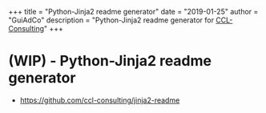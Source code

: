 +++
title = "Python-Jinja2 readme generator"
date = "2019-01-25"
author = "GuiAdCo"
description = "Python-Jinja2 readme generator for [CCL-Consulting](https://github.com/ccl-consulting?type=source)"
+++

# (WIP) - Python-Jinja2 readme generator

- https://github.com/ccl-consulting/jinja2-readme